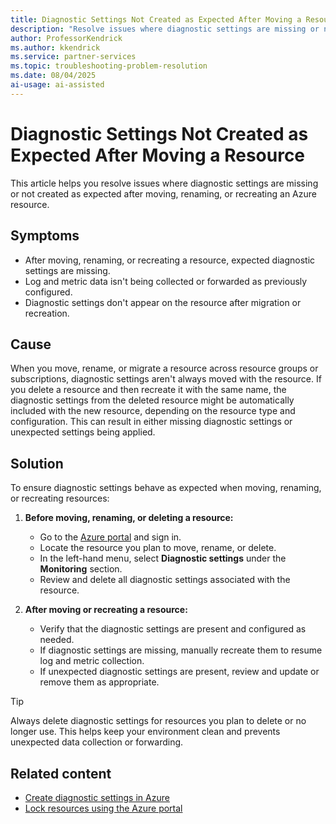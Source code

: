 ```yaml
---
title: Diagnostic Settings Not Created as Expected After Moving a Resource
description: "Resolve issues where diagnostic settings are missing or not created as expected after moving, renaming, or recreating Azure resources."
author: ProfessorKendrick
ms.author: kkendrick
ms.service: partner-services
ms.topic: troubleshooting-problem-resolution
ms.date: 08/04/2025
ai-usage: ai-assisted
---
```


# Diagnostic Settings Not Created as Expected After Moving a Resource

This article helps you resolve issues where diagnostic settings are missing or not created as expected after moving, renaming, or recreating an Azure resource.

## Symptoms

- After moving, renaming, or recreating a resource, expected diagnostic settings are missing.
- Log and metric data isn't being collected or forwarded as previously configured.
- Diagnostic settings don't appear on the resource after migration or recreation.

## Cause

When you move, rename, or migrate a resource across resource groups or subscriptions, diagnostic settings aren't always moved with the resource. If you delete a resource and then recreate it with the same name, the diagnostic settings from the deleted resource might be automatically included with the new resource, depending on the resource type and configuration. This can result in either missing diagnostic settings or unexpected settings being applied.

## Solution

To ensure diagnostic settings behave as expected when moving, renaming, or recreating resources:

1. **Before moving, renaming, or deleting a resource:**
    - Go to the [Azure portal](https://portal.azure.com) and sign in.
    - Locate the resource you plan to move, rename, or delete.
    - In the left-hand menu, select **Diagnostic settings** under the **Monitoring** section.
    - Review and delete all diagnostic settings associated with the resource.

2. **After moving or recreating a resource:**
    - Verify that the diagnostic settings are present and configured as needed.
    - If diagnostic settings are missing, manually recreate them to resume log and metric collection.
    - If unexpected diagnostic settings are present, review and update or remove them as appropriate.

> [!TIP]
> Always delete diagnostic settings for resources you plan to delete or no longer use. This helps keep your environment clean and prevents unexpected data collection or forwarding.

## Related content

- [Create diagnostic settings in Azure](/azure/azure-monitor/essentials/diagnostic-settings)
- [Lock resources using the Azure portal](/azure/azure-resource-manager/management/manage-resources-portal)